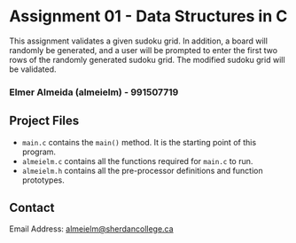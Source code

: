 # Assignment 01 - Data Structures in C

This assignment validates a given sudoku grid. 
In addition, a board will randomly be generated, and a user will 
be prompted to enter the first two rows of the randomly generated sudoku grid.
The modified sudoku grid will be validated.

### Elmer Almeida (almeielm) - 991507719

## Project Files
* `main.c` contains the `main()` method. It is the starting point of this program.
* `almeielm.c` contains all the functions required for `main.c` to run.
* `almeielm.h` contains all the pre-processor definitions and function prototypes.

## Contact
Email Address: [almeielm@sherdancollege.ca](mailto:almeielm@sheridancollege.ca)
